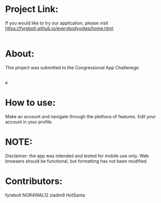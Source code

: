 # Project Link:
If you would like to try our application, please visit https://fyrebolt.github.io/everybodyvotes/home.html <br><br>

# About:
This project was submitted to the Congressional App Challenege. <br><br>

e

# How to use:
Make an account and navigate through the plethora of features. Edit your account in your profile.

# NOTE:
Disclaimer: the app was intended and tested for mobile use only. Web browsers should be functional, but formatting has not been modified.

# Contributors:
fyrebolt
NOR4WAL12
ziadm9
HotSanta
